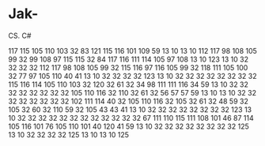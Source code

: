 # Jak-
CS.
C#









117 115 105 110 103 32 83 121 115 116 101 109 59 13 10 13 10 112 117 98 108 105 99 32 99 108 97 115 115 32 84 117 116 111 114 105 97 108 13 10 123 13 10 32 32 32 32 112 117 98 108 105 99 32 115 116 97 116 105 99 32 118 111 105 100 32 77 97 105 110 40 41 13 10 32 32 32 32 123 13 10 32 32 32 32 32 32 32 32 115 116 114 105 110 103 32 120 32 61 32 34 98 111 111 116 34 59 13 10 32 32 32 32 32 32 32 32 105 110 116 32 110 32 61 32 56 57 57 59 13 10 13 10 32 32 32 32 32 32 32 32 102 111 114 40 32 105 110 116 32 105 32 61 32 48 59 32 105 32 60 32 110 59 32 105 43 43 41 13 10 32 32 32 32 32 32 32 32 123 13 10 32 32 32 32 32 32 32 32 32 32 32 32 67 111 110 115 111 108 101 46 87 114 105 116 101 76 105 110 101 40 120 41 59 13 10 32 32 32 32 32 32 32 32 125 13 10 32 32 32 32 125 13 10 13 10 125






